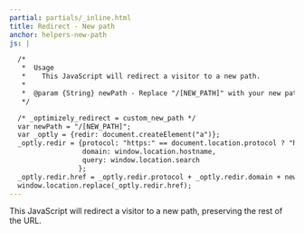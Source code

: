 ```yaml
---
partial: partials/_inline.html
title: Redirect - New path
anchor: helpers-new-path
js: |

  /*
   *  Usage
   *    This JavaScript will redirect a visitor to a new path.
   *
   *  @param {String} newPath - Replace "/[NEW_PATH]" with your new path, but keep the '/'.
   */

  /* _optimizely_redirect = custom_new_path */
  var newPath = "/[NEW_PATH]";
  var _optly = {redir: document.createElement("a")};
  _optly.redir = {protocol: "https:" == document.location.protocol ? "https://" : "http://",
                  domain: window.location.hostname,
                  query: window.location.search
                 };
  _optly.redir.href = _optly.redir.protocol + _optly.redir.domain + newPath + _optly.redir.query;
  window.location.replace(_optly.redir.href);
---
```


This JavaScript will redirect a visitor to a new path, preserving the rest of the URL.

